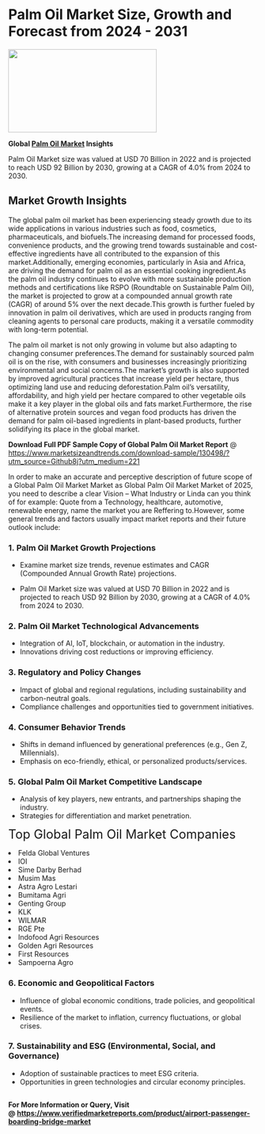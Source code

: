 <H1>Palm Oil Market Size, Growth and Forecast from 2024 - 2031</H1><img class="aligncenter size-medium wp-image-584254" src="https://thirdeyenews.in/wp-content/uploads/2024/09/Global-Market-Research-300x168.jpeg" alt="" width="300" height="168" /><p><strong>Global&nbsp;<a href="https://www.marketsizeandtrends.com/download-sample/130498/?utm_source=Github8j?utm_medium=221">Palm Oil Market</a> Insights</strong></p><p>Palm Oil Market size was valued at USD 70 Billion in 2022 and is projected to reach USD 92 Billion by 2030, growing at a CAGR of 4.0% from 2024 to 2030.</p><p><h2>Market Growth Insights</h2> <p>The global palm oil market has been experiencing steady growth due to its wide applications in various industries such as food, cosmetics, pharmaceuticals, and biofuels.The increasing demand for processed foods, convenience products, and the growing trend towards sustainable and cost-effective ingredients have all contributed to the expansion of this market.Additionally, emerging economies, particularly in Asia and Africa, are driving the demand for palm oil as an essential cooking ingredient.As the palm oil industry continues to evolve with more sustainable production methods and certifications like RSPO (Roundtable on Sustainable Palm Oil), the market is projected to grow at a compounded annual growth rate (CAGR) of around 5% over the next decade.This growth is further fueled by innovation in palm oil derivatives, which are used in products ranging from cleaning agents to personal care products, making it a versatile commodity with long-term potential.</p> <p>The palm oil market is not only growing in volume but also adapting to changing consumer preferences.The demand for sustainably sourced palm oil is on the rise, with consumers and businesses increasingly prioritizing environmental and social concerns.The market’s growth is also supported by improved agricultural practices that increase yield per hectare, thus optimizing land use and reducing deforestation.Palm oil’s versatility, affordability, and high yield per hectare compared to other vegetable oils make it a key player in the global oils and fats market.Furthermore, the rise of alternative protein sources and vegan food products has driven the demand for palm oil-based ingredients in plant-based products, further solidifying its place in the global market.<p><span class=""><strong>Download Full PDF Sample Copy of Global Palm Oil Market Report</strong> @ <a href="https://www.marketsizeandtrends.com/download-sample/130498/?utm_source=Github8j?utm_medium=221" target="_blank">https://www.marketsizeandtrends.com/download-sample/130498/?utm_source=Github8j?utm_medium=221</a></span></p><p>In order to make an accurate and perceptive description of future scope of a Global&nbsp;Palm Oil Market Market as Global&nbsp;Palm Oil Market Market of 2025, you need to describe a clear Vision &ndash; What Industry or Linda can you think of for example: Quote from a Technology, healthcare, automotive, renewable energy, name the market you are Reffering to.However, some general trends and factors usually impact market reports and their future outlook include:</p><h3>1.&nbsp;<strong>Palm Oil Market Growth Projections</strong></h3><ul><li>Examine market size trends, revenue estimates and CAGR (Compounded Annual Growth Rate) projections.</li><li><p>Palm Oil Market size was valued at USD 70 Billion in 2022 and is projected to reach USD 92 Billion by 2030, growing at a CAGR of 4.0% from 2024 to 2030.</p></li></ul><h3>2.&nbsp;<strong>Palm Oil Market Technological Advancements</strong></h3><ul><li>Integration of AI, IoT, blockchain, or automation in the industry.</li><li>Innovations driving cost reductions or improving efficiency.</li></ul><h3>3.&nbsp;<strong>Regulatory and Policy Changes</strong></h3><ul><li>Impact of global and regional regulations, including sustainability and carbon-neutral goals.</li><li>Compliance challenges and opportunities tied to government initiatives.</li></ul><h3>4.&nbsp;<strong>Consumer Behavior Trends</strong></h3><ul><li>Shifts in demand influenced by generational preferences (e.g., Gen Z, Millennials).</li><li>Emphasis on eco-friendly, ethical, or personalized products/services.</li></ul><h3>5.&nbsp;<strong>Global Palm Oil Market Competitive Landscape</strong></h3><ul><li>Analysis of key players, new entrants, and partnerships shaping the industry.</li><li>Strategies for differentiation and market penetration.</li></ul><p data-pm-slice="1 1 []"><span style="color: inherit; font-family: inherit; font-size: 25px;">Top Global Palm Oil Market Companies</span></p><div class="" data-test-id=""><p><li>Felda Global Ventures</li><li> IOI</li><li> Sime Darby Berhad</li><li> Musim Mas</li><li> Astra Agro Lestari</li><li> Bumitama Agri</li><li> Genting Group</li><li> KLK</li><li> WILMAR</li><li> RGE Pte</li><li> Indofood Agri Resources</li><li> Golden Agri Resources</li><li> First Resources</li><li> Sampoerna Agro</li></p></div><h3>6.&nbsp;<strong>Economic and Geopolitical Factors</strong></h3><ul><li>Influence of global economic conditions, trade policies, and geopolitical events.</li><li>Resilience of the market to inflation, currency fluctuations, or global crises.</li></ul><h3>7.&nbsp;<strong>Sustainability and ESG (Environmental, Social, and Governance)</strong></h3><ul><li>Adoption of sustainable practices to meet ESG criteria.</li><li>Opportunities in green technologies and circular economy principles.</li></ul><h2><strong style="font-size: 14px;">For More Information or Query, Visit @&nbsp;</strong><a style="background-color: #ffffff; font-size: 14px;" href="https://www.marketsizeandtrends.com/report/palm-oil-market/" target="_blank">https://www.verifiedmarketreports.com/product/airport-passenger-boarding-bridge-market</a></h2>